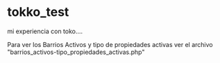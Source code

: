 # tokko_test
mi experiencia con toko....

Para ver los Barrios Activos y tipo de propiedades activas ver el archivo "barrios_activos-tipo_propiedades_activas.php"
